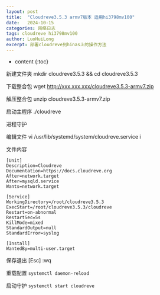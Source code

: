 ```yaml
---
layout: post
title:  "Cloudreve3.5.3 armv7版本 适用hi3798mv100"
date:   2024-10-15
categories: 网络日志
tags: cloudreve hi3798mv100
author: LuoHuiLong
excerpt: 部署cloudreve到hinas上的操作方法
---
```


 * content
{:toc}

新建文件夹 mkdir cloudreve3.5.3 && cd cloudreve3.5.3

下载整合包 wget http://xxx.xxx.xxx/cloudreve3.5.3-armv7.zip

解压整合包 unzip cloudreve3.5.3-armv7.zip

启动主程序 ./cloudreve

进程守护

编辑文件 vi /usr/lib/systemd/system/cloudreve.service i

文件内容

    [Unit]
    Description=Cloudreve
    Documentation=https://docs.cloudreve.org
    After=network.target
    After=mysqld.service
    Wants=network.target
    
    [Service]
    WorkingDirectory=/root/cloudreve3.5.3
    ExecStart=/root/cloudreve3.5.3/cloudreve
    Restart=on-abnormal
    RestartSec=5s
    KillMode=mixed
    StandardOutput=null
    StandardError=syslog
    
    [Install]
    WantedBy=multi-user.target

保存退出 [Esc] :wq

重载配置 `systemctl daemon-reload`

启动守护 `systemctl start cloudreve`
